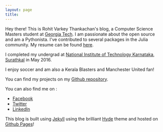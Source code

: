 ```yaml
---
layout: page
title: 
---
```


Hey there! This is Rohit Varkey Thankachan's blog, a Computer Science Masters student at [Georgia Tech](http://www.gatech.edu/).
I am passionate about the open source and am a Pythonista. I've contributed to several packages in the Julia community. My resume can be found [here]({{site.url}}/public/Rohit-Varkey-Thankachan-Resume.pdf). 

I completed my undergrad at [National Institute of Technology Karnataka, Surathkal](http://nitk.ac.in) in May 2016.

I enjoy soccer and am also a Kerala Blasters and Manchester United fan!

You can find my projects on my [Github repository](http://github.com/rohitvarkey).

You can also find me on :

* [Facebook](https://facebook.com/rohitvarkey)
* [Twitter](https://twitter.com/rohitvarkey)
* [LinkedIn](https://www.linkedin.com/in/rohitvarkey)

This blog is built using [Jekyll](http://jekyllrb.com) using the brilliant [Hyde](http://hyde.getpoole.com) theme and hosted on [Github Pages](http://pages.github.com)!
